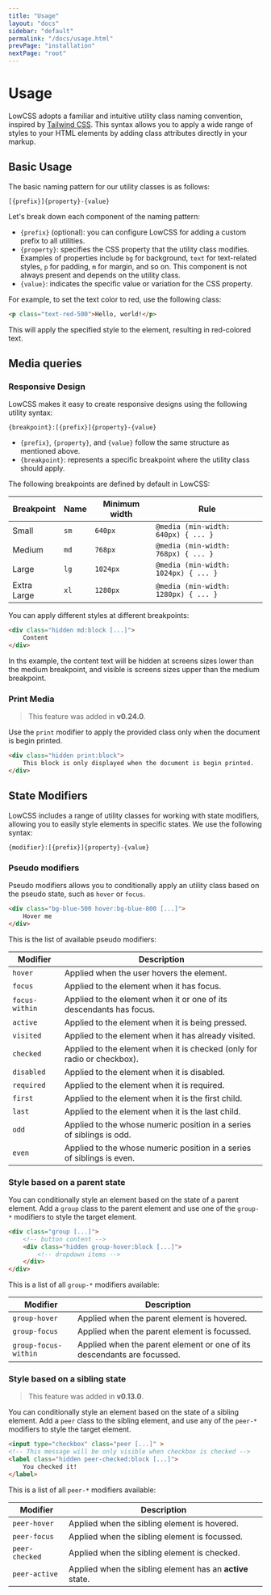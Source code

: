 ```yaml
---
title: "Usage"
layout: "docs"
sidebar: "default"
permalink: "/docs/usage.html"
prevPage: "installation"
nextPage: "root"
---
```


# Usage

LowCSS adopts a familiar and intuitive utility class naming convention, inspired by [Tailwind CSS](https://www.tailwindcss.com). This syntax allows you to apply a wide range of styles to your HTML elements by adding class attributes directly in your markup.

## Basic Usage

The basic naming pattern for our utility classes is as follows:

```
[{prefix}]{property}-{value}
```

Let's break down each component of the naming pattern:

- `{prefix}` (optional): you can configure LowCSS for adding a custom prefix to all utilities.
- `{property}`: specifies the CSS property that the utility class modifies. Examples of properties include `bg` for background, `text` for text-related styles, `p` for padding, `m` for margin, and so on. This component is not always present and depends on the utility class.
- `{value}`: indicates the specific value or variation for the CSS property. 

For example, to set the text color to red, use the following class:

```html
<p class="text-red-500">Hello, world!</p>
```

This will apply the specified style to the element, resulting in red-colored text.

## Media queries

### Responsive Design

LowCSS makes it easy to create responsive designs using the following utility syntax: 

```
{breakpoint}:[{prefix}]{property}-{value}
```

- `{prefix}`, `{property}`, and `{value}` follow the same structure as mentioned above.
- `{breakpoint}`: represents a specific breakpoint where the utility class should apply. 

The following breakpoints are defined by default in LowCSS:

| Breakpoint | Name | Minimum width | Rule |
|------------|------|---------------|------|
| Small | `sm` | `640px` | `@media (min-width: 640px) { ... }` |
| Medium | `md` | `768px` | `@media (min-width: 768px) { ... }` |
| Large | `lg` | `1024px` | `@media (min-width: 1024px) { ... }` |
| Extra Large | `xl` | `1280px` | `@media (min-width: 1280px) { ... }` |

You can apply different styles at different breakpoints:

```html
<div class="hidden md:block [...]">
    Content
</div>
```

In ths example, the content text will be hidden at screens sizes lower than the medium breakpoint, and visible is screens sizes upper than the medium breakpoint.

### Print Media

> This feature was added in **v0.24.0**.

Use the `print` modifier to apply the provided class only when the document is begin printed.

```html
<div class="hidden print:block">
    This block is only displayed when the document is begin printed.
</div>
```


## State Modifiers

LowCSS includes a range of utility classes for working with state modifiers, allowing you to easily style elements in specific states. We use the following syntax:

```
{modifier}:[{prefix}]{property}-{value}
```

### Pseudo modifiers

Pseudo modifiers allows you to conditionally apply an utility class based on the pseudo state, such as `hover` or `focus`.

```html
<div class="bg-blue-500 hover:bg-blue-800 [...]">
    Hover me
</div>
```

This is the list of available pseudo modifiers:

| Modifier | Description |
|----------|-------------|
| `hover` | Applied when the user hovers the element. |
| `focus` | Applied to the element when it has focus. |
| `focus-within` | Applied to the element when it or one of its descendants has focus. |
| `active` | Applied to the element when it is being pressed. |
| `visited` | Applied to the element when it has already visited. |
| `checked` | Applied to the element when it is checked (only for radio or checkbox). |
| `disabled` | Applied to the element when it is disabled. |
| `required` | Applied to the element when it is required. |
| `first` | Applied to the element when it is the first child. |
| `last` | Applied to the element when it is the last child. |
| `odd` | Applied to the whose numeric position in a series of siblings is odd. |
| `even` | Applied to the whose numeric position in a series of siblings is even. |

### Style based on a parent state

You can conditionally style an element based on the state of a parent element. Add a `group` class to the parent element and use one of the `group-*` modifiers to style the target element.

```html
<div class="group [...]">
    <!-- button content -->
    <div class="hidden group-hover:block [...]">
        <!-- dropdown items -->
    </div>
</div>
```

This is a list of all `group-*` modifiers available:

| Modifier | Description |
|----------|-------------|
| `group-hover` | Applied when the parent element is hovered. |
| `group-focus` | Applied when the parent element is focussed. |
| `group-focus-within` | Applied when the parent element or one of its descendants are focussed. |

### Style based on a sibling state

> This feature was added in **v0.13.0**.

You can conditionally style an element based on the state of a sibling element. Add a `peer` class to the sibling element, and use any of the `peer-*` modifiers to style the target element.

```html
<input type="checkbox" class="peer [...]" >
<!-- This message will be only visible when checkbox is checked -->
<label class="hidden peer-checked:block [...]">
    You checked it!
</label>
```

This is a list of all `peer-*` modifiers available:

| Modifier | Description |
|----------|-------------|
| `peer-hover` | Applied when the sibling element is hovered. |
| `peer-focus` | Applied when the sibling element is focussed. |
| `peer-checked` | Applied when the sibling element is checked. |
| `peer-active` | Applied when the sibling element has an <b>active</b> state. |
